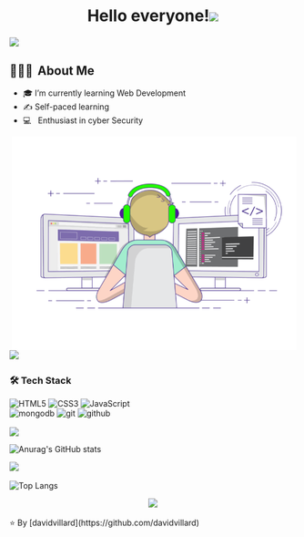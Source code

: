 
<h1 align="center"><b>Hello everyone!</b><img src="https://media.giphy.com/media/hvRJCLFzcasrR4ia7z/giphy.gif" width="35"></h1>

<img align="center" src="https://raw.githubusercontent.com/saviomartin/saviomartin/master/assets/banner.gif"/>

## <div style="display: flex; gap: 0.5rem;"> 👨🏻‍💻 <b> About Me </b> </div>
<ul>
  <li>🎓 I’m currently learning Web Development</li>
  <li>✍️ Self-paced learning</li>
  <li>💻 &nbsp; Enthusiast in cyber Security</li>
</ul>
  
<img align="right" alt="GIF" src="https://raw.githubusercontent.com/devSouvik/devSouvik/master/gif3.gif" width="500"/>
<br>
<a href="https://www.instagram.com/davidvillardd/"><img src="https://img.shields.io/badge/instagram%20@davidvillard-DD2476?style=for-the-badge&logo=instagram&logoColor=white"/></a>
<br>
<h3>🛠 Tech Stack</h3>

![HTML5](https://img.shields.io/badge/html%205-grey?style=for-the-badge&logo=html5&logoColor=white&labelColor=8E2DE2)
![CSS3](https://img.shields.io/badge/css%203-grey?style=for-the-badge&logo=css3&logoColor=white&labelColor=8E2DE2)
![JavaScript](https://img.shields.io/badge/-JavaScript-grey?style=for-the-badge&logo=javascript&logoColor=white&labelColor=8E2DE2)
<br>
![mongodb](https://img.shields.io/badge/-mongodb-grey?style=for-the-badge&logo=mongodb&logoColor=white&labelColor=8E2DE2)
![git](https://img.shields.io/badge/-git-grey?style=for-the-badge&logo=git&logoColor=white&labelColor=8E2DE2)
![github](https://img.shields.io/badge/-github-grey?style=for-the-badge&logo=github&logoColor=white&labelColor=8E2DE2)



<img align="center" src="https://github.com/saviomartin/saviomartin/blob/master/assets/git.png?raw=true"/>

![Anurag's GitHub stats](https://github-readme-stats.vercel.app/api?username=davidvillard&show_icons=true&theme=tokyonight)

<img src="https://github.com/saviomartin/saviomartin/blob/master/assets/repo.png?raw=true">

![Top Langs](https://github-readme-stats.vercel.app/api/top-langs/?username=davidvillard&theme=radical&title_color=8E2DE2&text_color=fff)

<p align="center">
<img src="https://visitor-badge.laobi.icu/badge?page_id=davidvillard" id="counter">
</p>
⭐️ By [davidvillard](https://github.com/davidvillard)
